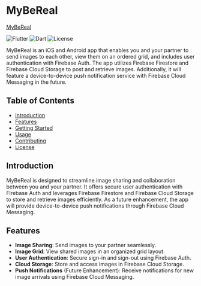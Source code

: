 # MyBeReal
[MyBeReal](https://github.com/kzzazzk/MyBeReal./assets/72697785/f9b6da0f-f6ea-446b-88df-740472e7efcc)


![Flutter](https://img.shields.io/badge/Flutter-2.x-blue.svg)
![Dart](https://img.shields.io/badge/Dart-2.x-blue.svg)
![License](https://img.shields.io/badge/License-MIT-green.svg)

MyBeReal is an iOS and Android app that enables you and your partner to send images to each other, view them on an ordered grid, and includes user authentication with Firebase Auth. The app utilizes Firebase Firestore and Firebase Cloud Storage to post and retrieve images. Additionally, it will feature a device-to-device push notification service with Firebase Cloud Messaging in the future.

## Table of Contents

- [Introduction](#introduction)
- [Features](#features)
- [Getting Started](#getting-started)
- [Usage](#usage)
- [Contributing](#contributing)
- [License](#license)

## Introduction

MyBeReal is designed to streamline image sharing and collaboration between you and your partner. It offers secure user authentication with Firebase Auth and leverages Firebase Firestore and Firebase Cloud Storage to store and retrieve images efficiently. As a future enhancement, the app will provide device-to-device push notifications through Firebase Cloud Messaging.

## Features

- **Image Sharing**: Send images to your partner seamlessly.
- **Image Grid**: View shared images in an organized grid layout.
- **User Authentication**: Secure sign-in and sign-out using Firebase Auth.
- **Cloud Storage**: Store and access images in Firebase Cloud Storage.
- **Push Notifications** (Future Enhancement): Receive notifications for new image arrivals using Firebase Cloud Messaging.
